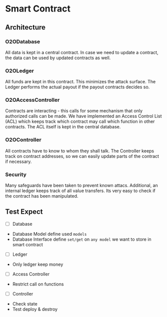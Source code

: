 # Smart Contract

## Architecture

### O2ODatabase
All data is kept in a central contract. In case we need to update a contract, the data can be used by updated contracts as well.

### O2OLedger
All funds are kept in this contract. This minimizes the attack surface. The Ledger performs the actual payout if the payout contracts decides so.

### O2OAccessController
Contracts are interacting - this calls for some mechanism that only authorized calls can be made.
We have implemented an Access Control List (ACL) which keeps track which contract may call which function in other contracts.
The ACL itself is kept in the central database.

### O2OController
All contracts have to know to whom they shall talk.
The Controller keeps track on contract addresses, so we can easily update parts of the contract if necessary.

### Security
Many safeguards have been taken to prevent known attacs. Additional, an internal ledger keeps track of all value transfers.
Its very easy to check if the contract has been manipulated.


## Test Expect
- [ ] Database

+ Database Model define used `models` 
+ Database Interface define `set/get` on `any model` we want to store in smart contract

- [ ] Ledger

+ Only ledger keep money

- [ ] Access Controller

+ Restrict call on functions

- [ ] Controller

+ Check state
+ Test deploy & destroy




